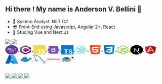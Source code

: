 ## Hi there ! My name is Anderson V. Bellini 👋

<!--
**andersonbellini/andersonbellini** is a ✨ _special_ ✨ repository because its `README.md` (this file) appears on your GitHub profile.

Here are some ideas to get you started:

- 🔭 I’m currently working on ...
- 🌱 I’m currently learning ...
- 👯 I’m looking to collaborate on ...
- 🤔 I’m looking for help with ...
- 💬 Ask me about ...
- 📫 How to reach me: ...
- 😄 Pronouns: ...
- ⚡ Fun fact: ...
-->

- 🔭 System Analyst .NET C#
- 😎 Front-End using Javascript, Angular 2+, React
- 🌱 Studing Vue and Next.Js

 <div>
  <a href="https://github.com/andersonbellini">
  <img height="180em" src="https://github-readme-stats.vercel.app/api?username=andersonbellini&show_icons=true&theme=dark&include_all_commits=true&count_private=true"/>
  <img height="180em" src="https://github-readme-stats.vercel.app/api/top-langs/?username=andersonbellini&layout=compact&langs_count=8&theme=dark"/>
</div>
  
  <div>
  <img align="center" alt="andersonbellini-dotnetcore" height="30" width="40" src="https://raw.githubusercontent.com/devicons/devicon/master/icons/dotnetcore/dotnetcore-original.svg">
  <img align="center" alt="andersonbellini-csharp" height="30" width="40" src="https://raw.githubusercontent.com/devicons/devicon/master/icons/csharp/csharp-original.svg">  
  <img align="center" alt="andersonbellini-Js" height="30" width="40" src="https://raw.githubusercontent.com/devicons/devicon/master/icons/javascript/javascript-plain.svg">
  <img align="center" alt="andersonbellini-Bootstrap" height="30" width="40" src="https://raw.githubusercontent.com/devicons/devicon/master/icons/bootstrap/bootstrap-plain.svg">
  <img align="center" alt="andersonbellini-Ts" height="30" width="40" src="https://raw.githubusercontent.com/devicons/devicon/master/icons/typescript/typescript-plain.svg">
  <img align="center" alt="andersonbellini-React" height="30" width="40" src="https://raw.githubusercontent.com/devicons/devicon/master/icons/react/react-original.svg">
  <img align="center" alt="andersonbellini-HTML" height="30" width="40" src="https://raw.githubusercontent.com/devicons/devicon/master/icons/html5/html5-original.svg">
  <img align="center" alt="andersonbellini-CSS" height="30" width="40" src="https://raw.githubusercontent.com/devicons/devicon/master/icons/css3/css3-original.svg">
<img align="center" alt="andersonbellini-NodeJS" height="30" width="40" src="https://raw.githubusercontent.com/devicons/devicon/master/icons/nodejs/nodejs-original.svg">
  <img align="center" alt="andersonbellini-Next" height="30" width="40" src="https://raw.githubusercontent.com/devicons/devicon/master/icons/nextjs/nextjs-original.svg">
    <img align="center" alt="andersonbellini-angular" height="30" width="40" src="https://raw.githubusercontent.com/devicons/devicon/master/icons/angularjs/angularjs-original.svg">
 <img align="center" alt="andersonbellini-angular" height="30" width="40" src="https://raw.githubusercontent.com/devicons/devicon/master/icons/azure/azure-original.svg">
   <img align="center" alt="andersonbellini-angular" height="30" width="40" src="https://raw.githubusercontent.com/devicons/devicon/master/icons/docker/docker-original.svg">
   <img align="center" alt="andersonbellini-mysql" height="30" width="40" src="https://raw.githubusercontent.com/devicons/devicon/master/icons/mysql/mysql-original.svg">
    <img align="center" alt="andersonbellini-oracle" height="30" width="40" src="https://raw.githubusercontent.com/devicons/devicon/master/icons/oracle/oracle-original.svg">
     <img align="center" alt="andersonbellini-tortoisegit" height="30" width="40" src="https://raw.githubusercontent.com/devicons/devicon/master/icons/tortoisegit/tortoisegit-original.svg">
 

</div>
  
##
   
  <div> 
    
<a href = "mailto:bellini.software@gmail.com" target="_blank">
 <img src="https://img.shields.io/badge/-Gmail-%23911?style=for-the-badge&logo=gmail&logoColor=white" target="_blank">
 </a>
 
 <a href="https://www.linkedin.com/in/abellini/" target="_blank">
 <img src="https://img.shields.io/badge/-LinkedIn-%230077B5?style=for-the-badge&logo=linkedin&logoColor=white" target="_blank">
 </a> 
  
 <a href="https://www.bellinisoftware.com.br/" target="_blank">
 <img src="https://img.shields.io/badge/-Site-%23333?style=for-the-badge&logo=Site&logoColor=white" target="_blank">
 </a>
 
 <a href="https://api.whatsapp.com/send?phone=+5516981904028&text=Ol%C3%A1" target="_blank">
 <img src="https://img.shields.io/badge/-whatsapp-%C3333?style=for-the-badge&logo=whatsapp&logoColor=white" target="_blank">
 </a> 
  </div>
